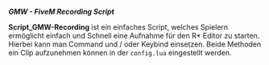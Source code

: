 **_GMW - FiveM Recording Script_**

**Script_GMW-Recording** ist ein einfaches Script, welches Spielern ermöglicht einfach und Schnell eine Aufnahme für den R* Editor zu starten. Hierbei kann man Command und / oder Keybind einsetzen. Beide Methoden ein Clip aufzunehmen können in der `config.lua` eingestellt werden.
